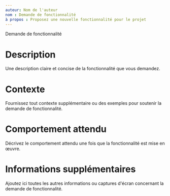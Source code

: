 ```yaml
---
auteur: Nom de l'auteur
nom : Demande de fonctionnalité
à propos : Proposez une nouvelle fonctionnalité pour le projet
---
```


Demande de fonctionnalité
# Description
Une description claire et concise de la fonctionnalité que vous demandez.

# Contexte
Fournissez tout contexte supplémentaire ou des exemples pour soutenir la demande de fonctionnalité.

# Comportement attendu
Décrivez le comportement attendu une fois que la fonctionnalité est mise en œuvre.

# Informations supplémentaires
Ajoutez ici toutes les autres informations ou captures d'écran concernant la demande de fonctionnalité.
